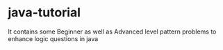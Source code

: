 # java-tutorial
It contains some Beginner as well as Advanced level pattern problems to enhance logic questions in java

